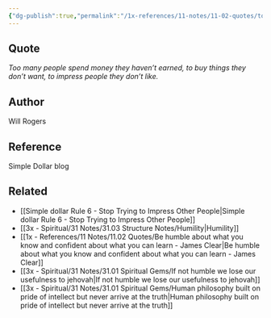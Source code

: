 ```yaml
---
{"dg-publish":true,"permalink":"/1x-references/11-notes/11-02-quotes/too-many-spend-money-they-havent-earned-to-buy-things-they-dont-want-to-impress-people-they-dont-like-will-rogers/","title":"Too many spend money they havent earned to buy things they dont want to impress people they dont like - Will Rogers","dgShowBacklinks":false}
---
```



## Quote

_Too many people spend money they haven’t earned, to buy things they don’t want, to impress people they don’t like._ 

## Author
Will Rogers

## Reference
Simple Dollar blog

## Related
- [[Simple dollar Rule 6 - Stop Trying to Impress Other People\|Simple dollar Rule 6 - Stop Trying to Impress Other People]]
- [[3x - Spiritual/31 Notes/31.03 Structure Notes/Humility\|Humility]]
- [[1x - References/11 Notes/11.02 Quotes/Be humble about what you know and confident about what you can learn - James Clear\|Be humble about what you know and confident about what you can learn - James Clear]]
- [[3x - Spiritual/31 Notes/31.01 Spiritual Gems/If not humble we lose our usefulness to jehovah\|If not humble we lose our usefulness to jehovah]]
- [[3x - Spiritual/31 Notes/31.01 Spiritual Gems/Human philosophy built on pride of intellect but never arrive at the truth\|Human philosophy built on pride of intellect but never arrive at the truth]]